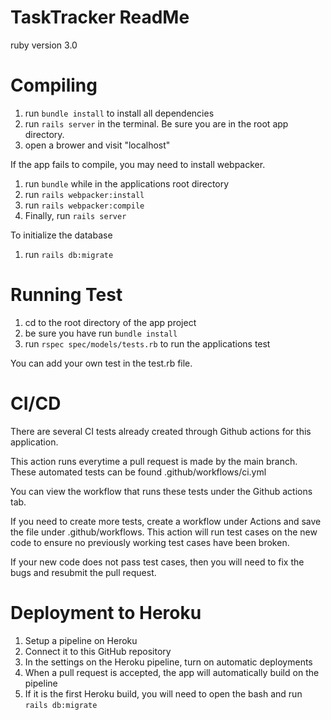 # TaskTracker ReadMe

ruby version 3.0 

# Compiling

1. run ```bundle install``` to install all dependencies
2. run ```rails server``` in the terminal. Be sure you are in the root app directory.
3. open a brower and visit "localhost"

If the app fails to compile, you may need to install webpacker.
   1. run ```bundle``` while in the applications root directory
   2. run ```rails webpacker:install```
   3. run ```rails webpacker:compile```
   4. Finally, run ```rails server```

To initialize the database
   1. run ```rails db:migrate```

# Running Test

1. cd to the root directory of the app project
2. be sure you have run ```bundle install```
3. run ```rspec spec/models/tests.rb``` to run the applications test

You can add your own test in the test.rb file.

# CI/CD
There are several CI tests already created through Github actions for this application.

This action runs everytime a pull request is made by the main branch.
These automated tests can be found .github/workflows/ci.yml

You can view the workflow that runs these tests under the Github actions tab.

If you need to create more tests, create a workflow under Actions and save the file under .github/workflows.
This action will run test cases on the new code to ensure no previously working test cases have been broken.

If your new code does not pass test cases, then you will need to fix the bugs and resubmit the pull request.

# Deployment to Heroku

1. Setup a pipeline on Heroku
2. Connect it to this GitHub repository
3. In the settings on the Heroku pipeline, turn on automatic deployments
4. When a pull request is accepted, the app will automatically build on the pipeline
5. If it is the first Heroku build, you will need to open the bash and run ```rails db:migrate```
